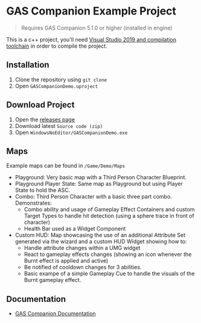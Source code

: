 # GAS Companion Example Project

> Requires GAS Companion 5.1.0 or higher (installed in engine)

This is a c++ project, you'll need [Visual Studio 2019 and compilation toolchain](https://docs.unrealengine.com/4.27/en-US/ProductionPipelines/DevelopmentSetup/VisualStudioSetup/) in order to compile the project.

## Installation

1. Clone the repository using `git clone`
1. Open `GASCompanionDemo.uproject`

## Download Project

1. Open the [releases page](https://github.com/GASCompanion/GASCompanionDemo/releases)
2. Download latest `Source code (zip)`
3. Open `WindowsNoEditor/GASCompanionDemo.exe`

## Maps

Example maps can be found in `/Game/Demo/Maps`

- Playground: Very basic map with a Third Person Character Blueprint.
- Playground Player State: Same map as Playground but using Player State to hold the ASC.
- Combo: Third Person Character with a basic three part combo. Demonstrates:
  - Combo ability and usage of Gameplay Effect Containers and custom Target Types to handle hit detection (using a sphere trace in front of character)
  - Health Bar used as a Widget Component
- Custom HUD: Map showcasing the use of an additional Attribute Set generated via the wizard and a custom HUD Widget showing how to:
  - Handle attribute changes within a UMG widget
  - React to gameplay effects changes (showing an icon whenever the Burnt effect is applied and active)
  - Be notified of cooldown changes for 3 abilities.
  - Basic exampe of a simple Gameplay Cue to handle the visuals of the Burnt gameplay effect.

## Documentation

- [GAS Companion Documentation](https://gascompanion.github.io/)
